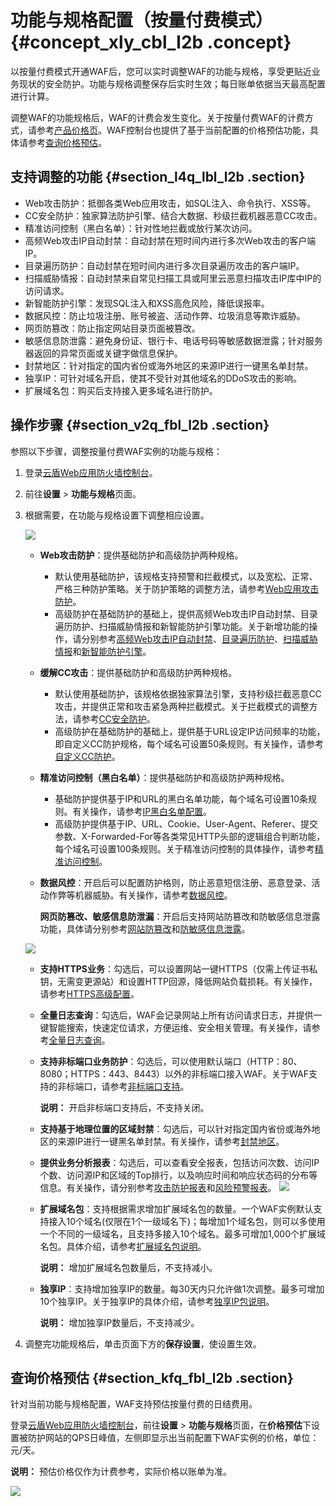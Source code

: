 # 功能与规格配置（按量付费模式） {#concept_xly_cbl_l2b .concept}

以按量付费模式开通WAF后，您可以实时调整WAF的功能与规格，享受更贴近业务现状的安全防护。功能与规格调整保存后实时生效；每日账单依据当天最高配置进行计算。

调整WAF的功能规格后，WAF的计费会发生变化。关于按量付费WAF的计费方式，请参考[产品价格页](https://www.aliyun.com/price/product?#/waf/detail)。WAF控制台也提供了基于当前配置的价格预估功能，具体请参考[查询价格预估](#section_kfq_fbl_l2b)。

## 支持调整的功能 {#section_l4q_lbl_l2b .section}

-   Web攻击防护：抵御各类Web应用攻击，如SQL注入、命令执行、XSS等。
-   CC安全防护：独家算法防护引擎、结合大数据、秒级拦截机器恶意CC攻击。
-   精准访问控制（黑白名单）：针对性地拦截或放行某次访问。
-   高频Web攻击IP自动封禁：自动封禁在短时间内进行多次Web攻击的客户端IP。
-   目录遍历防护：自动封禁在短时间内进行多次目录遍历攻击的客户端IP。
-   扫描威胁情报：自动封禁来自常见扫描工具或阿里云恶意扫描攻击IP库中IP的访问请求。
-   新智能防护引擎：发现SQL注入和XSS高危风险，降低误报率。
-   数据风控：防止垃圾注册、账号被盗、活动作弊、垃圾消息等欺诈威胁。
-   网页防篡改：防止指定网站目录页面被篡改。
-   敏感信息防泄露：避免身份证、银行卡、电话号码等敏感数据泄露；针对服务器返回的异常页面或关键字做信息保护。
-   封禁地区：针对指定的国内省份或海外地区的来源IP进行一键黑名单封禁。
-   独享IP：可针对域名开启，使其不受针对其他域名的DDoS攻击的影响。
-   扩展域名包：购买后支持接入更多域名进行防护。

## 操作步骤 {#section_v2q_fbl_l2b .section}

参照以下步骤，调整按量付费WAF实例的功能与规格：

1.  登录[云盾Web应用防火墙控制台](https://yundun.console.aliyun.com/?p=waf)。
2.  前往**设置** \> **功能与规格**页面。
3.  根据需要，在功能与规格设置下调整相应设置。

    ![](http://static-aliyun-doc.oss-cn-hangzhou.aliyuncs.com/assets/img/15585/15532416657904_zh-CN.png)

    -   **Web攻击防护**：提供基础防护和高级防护两种规格。
        -   默认使用基础防护，该规格支持预警和拦截模式，以及宽松、正常、严格三种防护策略。关于防护策略的调整方法，请参考[Web应用攻击防护](cn.zh-CN/用户指南/防护配置/Web应用攻击防护.md#)。
        -   高级防护在基础防护的基础上，提供高频Web攻击IP自动封禁、目录遍历防护、扫描威胁情报和新智能防护引擎功能。关于新增功能的操作，请分别参考[高频Web攻击IP自动封禁](cn.zh-CN/用户指南/防护配置/高频Web攻击IP自动封禁.md#)、[目录遍历防护](cn.zh-CN/用户指南/防护配置/目录遍历防护.md#)、[扫描威胁情报](cn.zh-CN/用户指南/防护配置/扫描威胁情报.md#)和[新智能防护引擎](cn.zh-CN/用户指南/防护配置/新智能防护引擎.md#)。
    -   **缓解CC攻击**：提供基础防护和高级防护两种规格。
        -   默认使用基础防护，该规格依据独家算法引擎，支持秒级拦截恶意CC攻击，并提供正常和攻击紧急两种拦截模式。关于拦截模式的调整方法，请参考[CC安全防护](cn.zh-CN/用户指南/防护配置/CC安全防护.md#)。
        -   高级防护在基础防护的基础上，提供基于URL设定IP访问频率的功能，即自定义CC防护规格，每个域名可设置50条规则。有关操作，请参考[自定义CC防护](cn.zh-CN/用户指南/防护配置/自定义CC防护.md#)。
    -   **精准访问控制（黑白名单）**：提供基础防护和高级防护两种规格。
        -   基础防护提供基于IP和URL的黑白名单功能，每个域名可设置10条规则。有关操作，请参考[IP黑白名单配置](cn.zh-CN/用户指南/防护配置/IP黑白名单配置.md#)。
        -   高级防护提供基于IP、URL、Cookie、User-Agent、Referer、提交参数、X-Forwarded-For等各类常见HTTP头部的逻辑组合判断功能，每个域名可设置100条规则。关于精准访问控制的具体操作，请参考[精准访问控制](cn.zh-CN/用户指南/防护配置/精准访问控制.md#)。
    -   **数据风控**：开启后可以配置防护格则，防止恶意短信注册、恶意登录、活动作弊等机器威胁。有关操作，请参考[数据风控](cn.zh-CN/用户指南/防护配置/数据风控.md#)。

        **网页防篡改、敏感信息防泄漏**：开启后支持网站防篡改和防敏感信息泄露功能，具体请分别参考[网站防篡改](cn.zh-CN/用户指南/防护配置/网站防篡改.md#)和[防敏感信息泄露](cn.zh-CN/用户指南/防护配置/防敏感信息泄露.md#)。

    ![](http://static-aliyun-doc.oss-cn-hangzhou.aliyuncs.com/assets/img/15585/15532416657905_zh-CN.png)

    -   **支持HTTPS业务**：勾选后，可以设置网站一键HTTPS（仅需上传证书私钥，无需变更源站）和设置HTTP回源，降低网站负载损耗。有关操作，请参考[HTTPS高级配置](cn.zh-CN/用户指南/使用DNS配置模式接入WAF/HTTPS高级配置.md#)。
    -   **全量日志查询**：勾选后，WAF会记录网站上所有访问请求日志，并提供一键智能搜索，快速定位请求，方便运维、安全相关管理。有关操作，请参考[全量日志查询](cn.zh-CN/用户指南/防护统计/全量日志查询.md#)。
    -   **支持非标端口业务防护**：勾选后，可以使用默认端口（HTTP：80、8080；HTTPS：443、8443）以外的非标端口接入WAF。关于WAF支持的非标端口，请参考[非标端口支持](cn.zh-CN/用户指南/使用DNS配置模式接入WAF/非标端口支持.md#)。

        **说明：** 开启非标端口支持后，不支持关闭。

    -   **支持基于地理位置的区域封禁**：勾选后，可以针对指定国内省份或海外地区的来源IP进行一键黑名单封禁。有关操作，请参考[封禁地区](cn.zh-CN/用户指南/防护配置/封禁地区.md#)。
    -   **提供业务分析报表**：勾选后，可以查看安全报表，包括访问次数、访问IP个数、访问源IP和区域的Top排行，以及响应时间和响应状态码的分布等信息。有关操作，请分别参考[攻击防护报表](cn.zh-CN/用户指南/攻击防护报表.md#)和[风险预警报表](cn.zh-CN/用户指南/防护统计/WAF安全报表.md#)。
    ![](http://static-aliyun-doc.oss-cn-hangzhou.aliyuncs.com/assets/img/15585/15532416667906_zh-CN.png)

    -   **扩展域名包**：支持根据需求增加扩展域名包的数量。一个WAF实例默认支持接入10个域名\(仅限在1个一级域名下\)；每增加1个域名包，则可以多使用一个不同的一级域名，且支持多接入10个域名。最多可增加1,000个扩展域名包。具体介绍，请参考[扩展域名包说明](http://help.aliyun-inc.com/dochelp/~~50103~~)。

        **说明：** 增加扩展域名包数量后，不支持减小。

    -   **独享IP**：支持增加独享IP的数量。每30天内只允许做1次调整。最多可增加10个独享IP。关于独享IP的具体介绍，请参考[独享IP包说明](../../../../../cn.zh-CN/产品定价/开通WAF/独享IP包.md#)。

        **说明：** 增加独享IP数量后，不支持减少。

4.  调整完功能规格后，单击页面下方的**保存设置**，使设置生效。

## 查询价格预估 {#section_kfq_fbl_l2b .section}

针对当前功能与规格配置，WAF支持预估按量付费的日结费用。

登录[云盾Web应用防火墙控制台](https://yundun.console.aliyun.com/?p=waf)，前往**设置** \> **功能与规格**页面，在**价格预估**下设置被防护网站的QPS日峰值，左侧即显示出当前配置下WAF实例的价格，单位：元/天。

**说明：** 预估价格仅作为计费参考，实际价格以账单为准。

![](http://static-aliyun-doc.oss-cn-hangzhou.aliyuncs.com/assets/img/15585/15532416667907_zh-CN.png)

